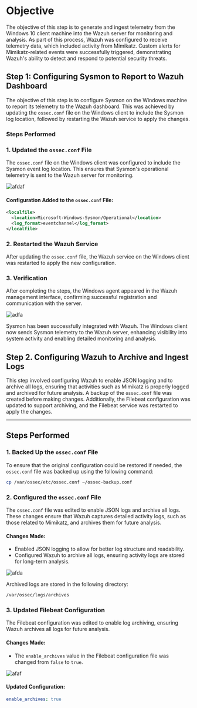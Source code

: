 # Objective

The objective of this step is to generate and ingest telemetry from the Windows 10 client machine into the Wazuh server for monitoring and analysis. As part of this process, Wazuh was configured to receive telemetry data, which included activity from Mimikatz. Custom alerts for Mimikatz-related events were successfully triggered, demonstrating Wazuh's ability to detect and respond to potential security threats.

## Step 1:  Configuring Sysmon to Report to Wazuh Dashboard

The objective of this step is to configure Sysmon on the Windows machine to report its telemetry to the Wazuh dashboard. This was achieved by updating the `ossec.conf` file on the Windows client to include the Sysmon log location, followed by restarting the Wazuh service to apply the changes.



### Steps Performed

### 1. Updated the `ossec.conf` File
The `ossec.conf` file on the Windows client was configured to include the Sysmon event log location. This ensures that Sysmon's operational telemetry is sent to the Wazuh server for monitoring.

![afdaf](https://i.imgur.com/tGpuI6I.png)

#### Configuration Added to the `ossec.conf` File:
```xml
<localfile>
  <location>Microsoft-Windows-Sysmon/Operational</location>
  <log_format>eventchannel</log_format>
</localfile>

```

### 2. Restarted the Wazuh Service
After updating the `ossec.conf` file, the Wazuh service on the Windows client was restarted to apply the new configuration.

### 3. Verification

After completing the steps, the Windows agent appeared in the Wazuh management interface, confirming successful registration and communication with the server.

![adfa](https://i.imgur.com/zOp2YHn.png)

Sysmon has been successfully integrated with Wazuh. The Windows client now sends Sysmon telemetry to the Wazuh server, enhancing visibility into system activity and enabling detailed monitoring and analysis.

## Step 2. Configuring Wazuh to Archive and Ingest Logs

This step involved configuring Wazuh to enable JSON logging and to archive all logs, ensuring that activities such as Mimikatz is properly logged and archived for future analysis. A backup of the `ossec.conf` file was created before making changes. Additionally, the Filebeat configuration was updated to support archiving, and the Filebeat service was restarted to apply the changes.

---

## Steps Performed

### 1. Backed Up the `ossec.conf` File
To ensure that the original configuration could be restored if needed, the `ossec.conf` file was backed up using the following command:

```bash
cp /var/ossec/etc/ossec.conf ~/ossec-backup.conf
```

### 2. Configured the `ossec.conf` File
The `ossec.conf` file was edited to enable JSON logs and archive all logs. These changes ensure that Wazuh captures detailed activity logs, such as those related to Mimikatz, and archives them for future analysis.

#### Changes Made:
- Enabled JSON logging to allow for better log structure and readability.
- Configured Wazuh to archive all logs, ensuring activity logs are stored for long-term analysis.

![afda](https://i.imgur.com/3mB8dCa.png)

Archived logs are stored in the following directory:
```bash
/var/ossec/logs/archives

```

### 3. Updated Filebeat Configuration
The Filebeat configuration was edited to enable log archiving, ensuring Wazuh archives all logs for future analysis.

#### Changes Made:
- The `enable_archives` value in the Filebeat configuration file was changed from `false` to `true`.


![afaf](https://i.imgur.com/S5QjSDE.png)


#### Updated Configuration:
```yaml
enable_archives: true



